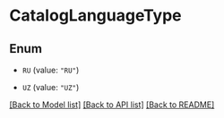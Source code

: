 # CatalogLanguageType

## Enum


* `RU` (value: `"RU"`)

* `UZ` (value: `"UZ"`)


[[Back to Model list]](../README.md#documentation-for-models) [[Back to API list]](../README.md#documentation-for-api-endpoints) [[Back to README]](../README.md)


